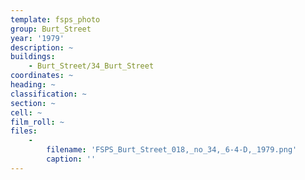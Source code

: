 ```yaml
---
template: fsps_photo
group: Burt_Street
year: '1979'
description: ~
buildings:
    - Burt_Street/34_Burt_Street
coordinates: ~
heading: ~
classification: ~
section: ~
cell: ~
film_roll: ~
files:
    -
        filename: 'FSPS_Burt_Street_018,_no_34,_6-4-D,_1979.png'
        caption: ''
---
```

